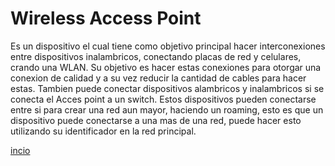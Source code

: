 # Wireless Access Point
Es un dispositivo el cual tiene como objetivo principal hacer interconexiones entre dispositivos inalambricos, conectando placas de red y celulares, crando una WLAN. Su objetivo es hacer estas conexiones para otorgar una conexion de calidad y a su vez reducir la cantidad de cables para hacer estas. Tambien puede conectar dispositivos alambricos y inalambricos si se conecta el Acces point a un switch. 
Estos dispositivos pueden conectarse entre si para crear una red aun mayor, haciendo un roaming, esto es que un dispositivo puede conectarse a una mas de una red, puede hacer esto utilizando su identificador en la red principal.

[incio](README.md)
